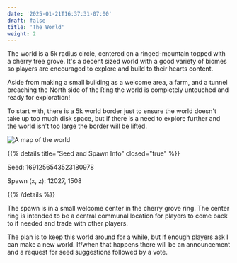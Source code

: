 ```yaml
---
date: '2025-01-21T16:37:31-07:00'
draft: false
title: 'The World'
weight: 2
---
```


The world is a 5k radius circle, centered on a ringed-mountain topped with a cherry tree grove. It's a decent sized world with a good variety of biomes so players are encouraged to explore and build to their hearts content.

Aside from making a small building as a welcome area, a farm, and a tunnel breaching the North side of the Ring the world is completely untouched and ready for exploration!

To start with, there is a 5k world border just to ensure the world doesn't take up too much disk space, but if there is a need to explore further and the world isn't too large the border will be lifted.

![A map of the world](https://i.imgur.com/bsNlV66.png "The World")

{{% details title="Seed and Spawn Info" closed="true" %}}

Seed: 1691256543523180978

Spawn (x, z): 12027, 1508

{{% /details %}}

The spawn is in a small welcome center in the cherry grove ring. The center ring is intended to be a central communal location for players to come back to if needed and trade with other players.

The plan is to keep this world around for a while, but if enough players ask I can make a new world. If/when that happens there will be an announcement and a request for seed suggestions followed by a vote.
